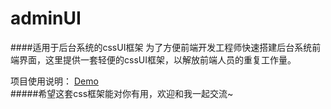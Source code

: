 adminUI
=======
[Demo]: http://matthew-sun.github.io/labs/admin_ui/template.html
####适用于后台系统的cssUI框架
为了方便前端开发工程师快速搭建后台系统前端界面，这里提供一套轻便的cssUI框架，以解放前端人员的重复工作量。

项目使用说明： [Demo]<br>
#####希望这套css框架能对你有用，欢迎和我一起交流~
